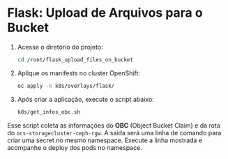 # Flask: Upload de Arquivos para o Bucket

1. Acesse o diretório do projeto:

   ```bash
   cd /root/flask_upload_files_on_bucket
   ```

2. Aplique os manifests no cluster OpenShift:

   ```bash
   oc apply -k k8s/overlays/flask/
   ```

3. Após criar a aplicação, execute o script abaixo:

   ```bash
   k8s/get_infos_obc.sh
   ```

Esse script coleta as informações do **OBC** (Object Bucket Claim) e da rota do `ocs-storagecluster-ceph-rgw`. A saída será uma linha de comando para criar uma secret no mesmo namespace. Execute a linha mostrada e acompanhe o deploy dos pods no namespace.